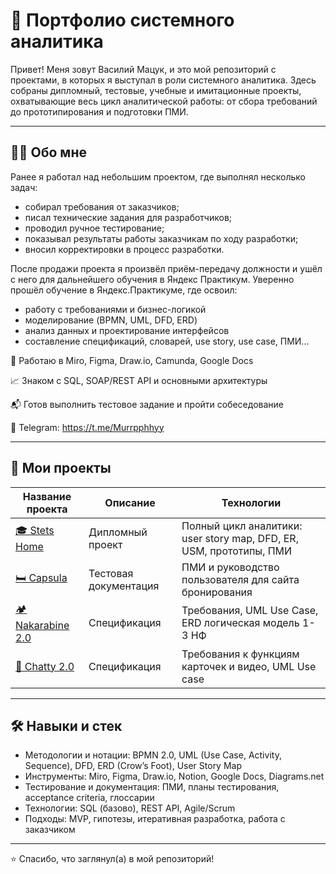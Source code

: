 # 📁 Портфолио системного аналитика

Привет! Меня зовут Василий Мацук, и это мой репозиторий с проектами, в которых я выступал в роли системного аналитика. Здесь собраны дипломный, тестовые, учебные и имитационные проекты, охватывающие весь цикл аналитической работы: от сбора требований до прототипирования и подготовки ПМИ.

---

## 👨‍💻 Обо мне

Ранее я работал над небольшим проектом, где выполнял несколько задач:

* собирал требования от заказчиков;
* писал технические задания для разработчиков;
* проводил ручное тестирование;
* показывал результаты работы заказчикам по ходу разработки;
* вносил корректировки в процесс разработки.

После продажи проекта я произвёл приём-передачу должности и ушёл с него для дальнейшего обучения в Яндекс Практикум. Уверенно прошёл обучение в Яндекс.Практикуме, где освоил:

* работу с требованиями и бизнес-логикой
* моделирование (BPMN, UML, DFD, ERD)
* анализ данных и проектирование интерфейсов
* составление спецификаций, словарей, use story, use case, ПМИ...

 🔧 Работаю в Miro, Figma, Draw.io, Camunda, Google Docs
 
 📈 Знаком с SQL, SOAP/REST API и основными архитектуры
 
 📬 Готов выполнить тестовое задание и пройти собеседование
 
 📱 Telegram: https://t.me/Murrpphhyy



---

## 📂 Мои проекты

| Название проекта | Описание | Технологии |
|------------------|----------|------------|
| [🎓 Stets Home](https://github.com/vasiamasuk/GitHub-portfolio/blob/main/🎓%20Stets%20Home) | Дипломный проект | Полный цикл аналитики: user story map, DFD, ER, USM, прототипы, ПМИ |
| [🛏️ Capsula](https://github.com/vasiamasuk/GitHub-portfolio/blob/main/🛏%EF%B8%8F%20Capsula) | Тестовая документация | ПМИ и руководство пользователя для сайта бронирования |
| [🏕 Nakarabine 2.0](https://github.com/vasiamasuk/GitHub-portfolio/blob/main/🏕%20Nakarabine%202.0) | Спецификация | Требования, UML Use Case, ERD логическая модель 1-3 НФ |
| [🧠 Chatty 2.0](https://github.com/vasiamasuk/GitHub-portfolio/blob/main/🧠%20Chatty%202.0) | Спецификация | Требования к функциям карточек и видео, UML Use case |

---

## 🛠 Навыки и стек
* Методологии и нотации: BPMN 2.0, UML (Use Case, Activity, Sequence), DFD, ERD (Crow’s Foot), User Story Map
* Инструменты: Miro, Figma, Draw.io, Notion, Google Docs, Diagrams.net
* Тестирование и документация: ПМИ, планы тестирования, acceptance criteria, глоссарии
* Технологии: SQL (базово), REST API, Agile/Scrum
* Подходы: MVP, гипотезы, итеративная разработка, работа с заказчиком

---

⭐️ Спасибо, что заглянул(а) в мой репозиторий!


